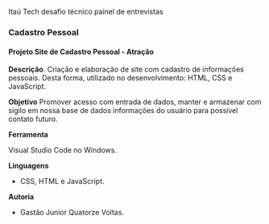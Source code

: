 Itaú Tech desafio técnico painel de entrevistas 
### Cadastro Pessoal

#### Projeto Site de Cadastro Pessoal - Atração


**Descrição**.
Criação e elaboração de site com cadastro de informações pessoais. Desta forma, utilizado no desenvolvimento: HTML, CSS e JavaScript.

 **Objetivo**
Promover acesso com entrada de dados, manter e armazenar  com sigilo em nossa base de dados informações do usuário para possível contato futuro.

**Ferramenta**

Visual Studio Code no Windows.

**Linguagens**

- CSS, HTML e JavaScript.

**Autoria**
 - Gastão Junior Quatorze Voltas.